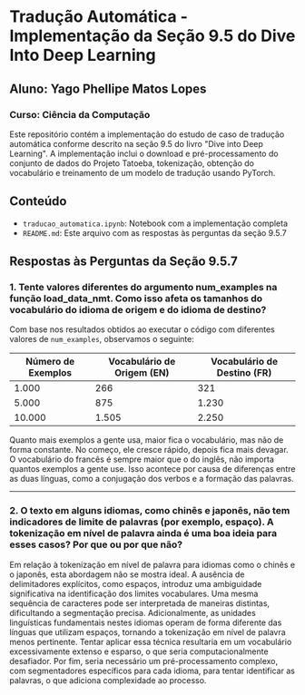 # Tradução Automática - Implementação da Seção 9.5 do Dive Into Deep Learning

## Aluno: Yago Phellipe Matos Lopes
### Curso: Ciência da Computação

Este repositório contém a implementação do estudo de caso de tradução automática conforme descrito na seção 9.5 do livro "Dive into Deep Learning". A implementação inclui o download e pré-processamento do conjunto de dados do Projeto Tatoeba, tokenização, obtenção do vocabulário e treinamento de um modelo de tradução usando PyTorch.

## Conteúdo

- `traducao_automatica.ipynb`: Notebook com a implementação completa
- `README.md`: Este arquivo com as respostas às perguntas da seção 9.5.7

## Respostas às Perguntas da Seção 9.5.7

### 1. Tente valores diferentes do argumento num_examples na função load_data_nmt. Como isso afeta os tamanhos do vocabulário do idioma de origem e do idioma de destino?

Com base nos resultados obtidos ao executar o código com diferentes valores de `num_examples`, observamos o seguinte:

| Número de Exemplos | Vocabulário de Origem (EN) | Vocabulário de Destino (FR) |
|--------------------|----------------------------|----------------------------|
| 1.000              | 266                        | 321                        |
| 5.000              | 875                        | 1.230                      |
| 10.000             | 1.505                      | 2.250                      |


Quanto mais exemplos a gente usa, maior fica o vocabulário, mas não de forma constante. No começo, ele cresce rápido, depois fica mais devagar. O vocabulário do francês é sempre maior que o do inglês, não importa quantos exemplos a gente use. Isso acontece por causa de diferenças entre as duas línguas, como a conjugação dos verbos e a formação das palavras.

-----

### 2. O texto em alguns idiomas, como chinês e japonês, não tem indicadores de limite de palavras (por exemplo, espaço). A tokenização em nível de palavra ainda é uma boa ideia para esses casos? Por que ou por que não?

Em relação à tokenização em nível de palavra para idiomas como o chinês e o japonês, esta abordagem não se mostra ideal. A ausência de delimitadores explícitos, como espaços, introduz uma ambiguidade significativa na identificação dos limites vocabulares. Uma mesma sequência de caracteres pode ser interpretada de maneiras distintas, dificultando a segmentação precisa. Adicionalmente, as unidades linguísticas fundamentais nestes idiomas operam de forma diferente das línguas que utilizam espaços, tornando a tokenização em nível de palavra menos pertinente. Tentar aplicar essa técnica resultaria em um vocabulário excessivamente extenso e esparso, o que seria computacionalmente desafiador. Por fim, seria necessário um pré-processamento complexo, com segmentadores específicos para cada idioma, para tentar identificar as palavras, o que adiciona complexidade ao processo.

